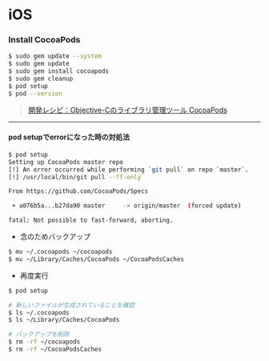 # iOS

### Install CocoaPods
```sh
$ sudo gem update --system
$ sudo gem update
$ sudo gem install cocoapods
$ sudo gem cleanup
$ pod setup
$ pod --version
```

> [開発レシピ：Objective-Cのライブラリ管理ツール CocoaPods](http://www.iosjp.com/dev/archives/451)


_ _ _

#### pod setupでerrorになった時の対処法

```sh
$ pod setup
Setting up CocoaPods master repo
[!] An error occurred while performing `git pull` on repo `master`.
[!] /usr/local/bin/git pull --ff-only

From https://github.com/CocoaPods/Specs

 + a076b5a...b27da90 master     -> origin/master  (forced update)

fatal: Not possible to fast-forward, aborting.
```


* 念のためバックアップ

```sh
$ mv ~/.cocoapods ~/cocoapods
$ mv ~/Library/Caches/CocoaPods ~/CocoaPodsCaches
```

* 再度実行

```sh
$ pod setup

# 新しいファイルが生成されていることを確認
$ ls ~/.cocoapods
$ ls ~/Library/Caches/CocoaPods

# バックアップを削除
$ rm -rf ~/cocoapods
$ rm -rf ~/CocoaPodsCaches
```
